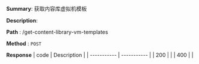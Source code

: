 **Summary**: 获取内容库虚拟机模板

**Description**:

**Path** : /get-content-library-vm-templates

**Method** : `POST`

**Response**
| code      | Description |
| ----------- | ----------- |
|  200   |       |
|  400   |       |


